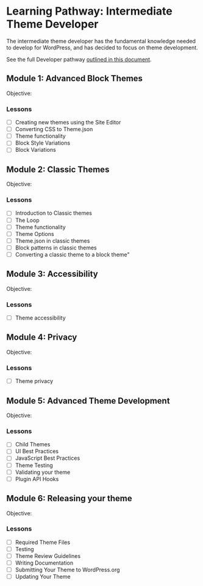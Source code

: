 # Learning Pathway: Intermediate Theme Developer

The intermediate theme developer has the fundamental knowledge needed to develop for WordPress, and has decided to focus on theme development.

See the full Developer pathway [outlined in this document](https://docs.google.com/spreadsheets/d/1uOm1I62zZLoZGm1rMI2_Ihvul_Z8hwbCExFirr_zhjI/edit#gid=227009618).

## Module 1: Advanced Block Themes

Objective:

### Lessons

- [ ] Creating new themes using the Site Editor
- [ ] Converting CSS to Theme.json
- [ ] Theme functionality
- [ ] Block Style Variations
- [ ] Block Variations

## Module 2: Classic Themes

Objective:

### Lessons

- [ ] Introduction to Classic themes
- [ ] The Loop
- [ ] Theme functionality
- [ ] Theme Options
- [ ] Theme.json in classic themes
- [ ] Block patterns in classic themes
- [ ] Converting a classic theme to a block theme"

## Module 3: Accessibility

Objective:

### Lessons

- [ ] Theme accessibility

## Module 4: Privacy

Objective:

### Lessons

- [ ] Theme privacy

## Module 5: Advanced Theme Development

Objective:

### Lessons

- [ ] Child Themes
- [ ] UI Best Practices
- [ ] JavaScript Best Practices        
- [ ] Theme Testing
- [ ] Validating your theme
- [ ] Plugin API Hooks

## Module 6: Releasing your theme

Objective:

### Lessons

- [ ] Required Theme Files
- [ ] Testing
- [ ] Theme Review Guidelines
- [ ] Writing Documentation
- [ ] Submitting Your Theme to WordPress.org
- [ ] Updating Your Theme
